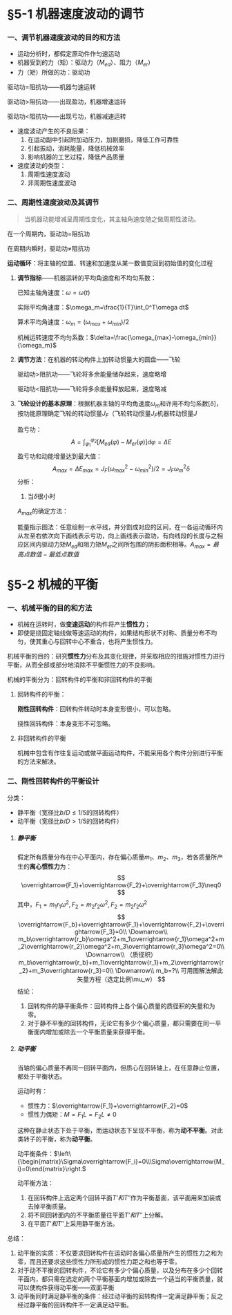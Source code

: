 # &sect;5-1 机器速度波动的调节

### 一、调节机器速度波动的目的和方法

* 运动分析时，都假定原动件作匀速运动
* 机器受到的力（矩）：驱动力（$M_{ed}$）、阻力（$M_{er}$）
* 力（矩）所做的功：驱动功

驱动功=阻抗功——机器匀速运转

驱动功>阻抗功——出现盈功，机器增速运转

驱动功<阻抗功——出现亏功，机器减速运转

* 速度波动产生的不良后果：
  1. 在运动副中引起附加动压力，加剧磨损，降低工作可靠性
  2. 引起振动，消耗能量，降低机械效率
  3. 影响机器的工艺过程，降低产品质量
* 速度波动的类型：
  1. 周期性速度波动
  2. 非周期性速度波动

### 二、周期性速度波动及其调节

> 当机器动能增减呈周期性变化，其主轴角速度随之做周期性波动。

在一个周期内，驱动功$=$阻抗功

在周期内瞬时，驱动功$\neq$阻抗功

**运动循环**：将主轴的位置、转速和加速度从某一数值变回到初始值的变化过程

1. **调节指标**——机器运转的平均角速度和不均匀系数：

   已知主轴角速度：$\omega=\omega(t)$

   实际平均角速度：$\omega_m=\frac{1}{T}\int_0^T\omega dt$

   算术平均角速度：$\omega_m=(\omega_{max}+\omega_{min})/2$

   机械运转速度不均匀系数：$\delta=\frac{\omega_{max}-\omega_{min}}{\omega_m}$

2. **调节方法**：在机器的转动构件上加转动惯量大的圆盘——飞轮

   驱动功>阻抗功——飞轮将多余能量储存起来，速度略增

   驱动功<阻抗功——飞轮将多余能量释放起来，速度略减

3. **飞轮设计的基本原理**：根据机器主轴的平均角速度$\omega_m$和许用不均匀系数$[\delta]$，按功能原理确定飞轮的转动惯量$J_F$（飞轮转动惯量$J_F$机器转动惯量$J$

   盈亏功：
   $$
   A=\int_{\varphi_1}^{\varphi_2}[M_{ed}(\varphi)-M_{er}(\varphi)]d\varphi=\Delta E
   $$
   盈亏功和动能增量达到最大值：
   $$
   A_{max}=\Delta E_{max}=J_F(\omega^2_{max}-\omega^2_{min})/2=J_F\omega^2_m\delta
   $$
   分析：

   1. 当$\delta$很小时

   $A_{max}$的确定方法：

   能量指示图法：任意绘制一水平线，并分割成对应的区间，在一各运动循环内从左至右依次向下画线表示亏功，向上画线表示盈功，有向线段的长度与之相应区间内驱动力矩$M_{ed}$和阻力矩$M_{er}$之间所包围的阴影面积相等。$A_{max}=最高点数值-最低点数值$

# &sect;5-2 机械的平衡

### 一、机械平衡的目的和方法

* 机械在运转时，做**变速运动**的构件将产生**惯性力**；
* 即使是绕固定轴线做等速运动的构件，如果结构形状不对称、质量分布不均匀，使其重心与回转中心不重合，也将产生惯性力。

机械平衡的目的：研究**惯性力**分布及其变化规律，并采取相应的措施对惯性力进行平衡，从而全部或部分地消除不平衡惯性力的不良影响。

机械的平衡分为：回转构件的平衡和非回转构件的平衡

1. 回转构件的平衡：

   **刚性回转构件**：回转构件转动时本身变形很小，可以忽略。

   挠性回转构件：本身变形不可忽略。

2. 非回转构件的平衡

   机械中包含有作往复运动或做平面运动构件，不能采用各个构件分别进行平衡的方法来解决。

### 二、刚性回转构件的平衡设计

分类：

* 静平衡（宽径比$b/D\leq1/5$的回转构件）
* 动平衡（宽径比$b/D>1/5$的回转构件）

1. ##### 静平衡

   假定所有质量分布在中心平面内，存在偏心质量$m_1、m_2、m_3$，若各质量所产生的**离心惯性力**为：
   $$
   \overrightarrow{F_1}+\overrightarrow{F_2}+\overrightarrow{F_3}\neq0
   $$
   其中，$F_1=m_1r_1\omega^2,F_2=m_2r_2\omega^2,F_2=m_2r_2\omega^2$
   $$
   \overrightarrow{F_b}+\overrightarrow{F_1}+\overrightarrow{F_2}+\overrightarrow{F_3}=0\\
   \Downarrow\\
   m_b\overrightarrow{r_b}\omega^2+m_1\overrightarrow{r_1}\omega^2+m_2\overrightarrow{r_2}\omega^2+m_3\overrightarrow{r_3}\omega^2=0\\
   \Downarrow\\
   （质径积）m_b\overrightarrow{r_b}+m_1\overrightarrow{r_1}+m_2\overrightarrow{r_2}+m_3\overrightarrow{r_3}=0\\
   \Downarrow\\
   m_b=?\\
   可用图解法解此矢量方程（选定比例\mu_w）
   $$
   结论：

   1. 回转构件的静平衡条件：回转构件上各个偏心质量的质径积的矢量和为零。
   2. 对于静不平衡的回转构件，无论它有多少个偏心质量，都只需要在同一平衡面内增加或除去一个平衡质量来获得平衡。

2. ##### 动平衡

   当轴的偏心质量不再同一回转平面内，但质心在回转轴上，在任意静止位置，都处于平衡状态。

   运动时有：

   * 惯性力：$\overrightarrow{F_1}+\overrightarrow{F_2}=0$
   * 惯性力偶矩：$M=F_1L=F_2L\neq0$

   这种在静止状态下处于平衡，而运动状态下呈现不平衡，称为**动不平衡**。对此类转子的平衡，称为**动平衡**。

   动平衡条件：$\left\{\begin{matrix}\Sigma\overrightarrow{F_i}=0\\\Sigma\overrightarrow{M_i}=0\end{matrix}\right.$

   动平衡方法：

   1. 在回转构件上选定两个回转平面$T’和T''$作为平衡基面，该平面用来加装或去掉平衡质量。
   2. 将不同回转面内的不平衡质量往平面$T’和T''$上分解。
   3. 在平面$T’和T''$上采用静平衡方法。

总结：

1. 动平衡的实质：不仅要求回转构件在运动时各偏心质量所产生的惯性力之和为零，而且还要求这些惯性力所形成的惯性力距之和也等于零。
2. 对于动不平衡的回转构件，不论它有多少个偏心质量，以及分布在多少个回转平面内，都只需在选定的两个平衡基面内增加或除去一个适当的平衡质量，就可以使构件获得动平衡——双面平衡
3. 动平衡同时满足静平衡的条件：经过动平衡的回转构件一定满足静平衡；反之经过静平衡的回转构件不一定满足动平衡。